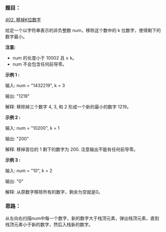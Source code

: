 ### 题目：

[402. 移掉K位数字](https://leetcode-cn.com/problems/remove-k-digits/)

给定一个以字符串表示的非负整数 num，移除这个数中的 k 位数字，使得剩下的数字最小。

**注意:**

- num 的长度小于 10002 且 ≥ k。
- num 不会包含任何前导零。

**示例 1 :**

输入: num = "1432219", k = 3

输出: "1219"

解释: 移除掉三个数字 4, 3, 和 2 形成一个新的最小的数字 1219。

**示例 2 :**

输入: num = "10200", k = 1

输出: "200"

解释: 移掉首位的 1 剩下的数字为 200. 注意输出不能有任何前导零。

**示例 3 :**

输入: num = "10", k = 2

输出: "0"

解释: 从原数字移除所有的数字，剩余为空就是0。

### 思路：

从左向右扫描num中每一个数字，新的数字大于栈顶元素，弹出栈顶元素，直到栈顶元素小于新的数字，然后入栈新的数字。

